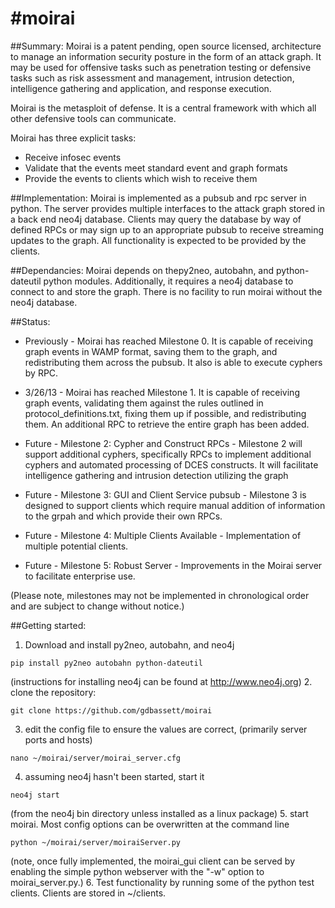 #moirai
======

##Summary:
Moirai is a patent pending, open source licensed, architecture to manage an information security posture in the form of an attack graph. It may be used for offensive tasks such as penetration testing or defensive tasks such as risk assessment and management, intrusion detection, intelligence gathering and application, and response execution.

Moirai is the metasploit of defense.  It is a central framework with which all other defensive tools can communicate.

Moirai has three explicit tasks:
* Receive infosec events
* Validate that the events meet standard event and graph formats
* Provide the events to clients which wish to receive them

##Implementation:
Moirai is implemented as a pubsub and rpc server in python.  The server provides multiple interfaces to the attack graph stored in a back end neo4j database.  Clients may query the database by way of defined RPCs or may sign up to an appropriate pubsub to receive streaming updates to the graph.  All functionality is expected to be provided by the clients.


##Dependancies:
Moirai depends on thepy2neo, autobahn, and python-dateutil python modules.  Additionally, it requires a neo4j database to connect to and store the graph.  There is no facility to run moirai without the neo4j database.

##Status:
* Previously - Moirai has reached Milestone 0.  It is capable of receiving graph events in WAMP format, saving them to the graph, and redistributing them across the pubsub. It also is able to execute cyphers by RPC.

* 3/26/13 - Moirai has reached Milestone 1.  It is capable of receiving graph events, validating them against the rules outlined in protocol_definitions.txt, fixing them up if possible, and redistributing them.  An additional RPC to retrieve the entire graph has been added.

* Future - Milestone 2: Cypher and Construct RPCs - Milestone 2 will support additional cyphers, specifically RPCs to implement additional cyphers and automated processing of DCES constructs.  It will facilitate intelligence gathering and intrusion detection utilizing the graph

* Future - Milestone 3: GUI and Client Service pubsub - Milestone 3 is designed to support clients which require manual addition of information to the grpah and which provide their own RPCs.

* Future - Milestone 4: Multiple Clients Available - Implementation of multiple potential clients.

* Future - Milestone 5: Robust Server - Improvements in the Moirai server to facilitate enterprise use.

(Please note, milestones may not be implemented in chronological order and are subject to change without notice.)

##Getting started:
1. Download and install py2neo, autobahn, and neo4j
```
pip install py2neo autobahn python-dateutil
```
(instructions for installing neo4j can be found at http://www.neo4j.org)
2. clone the repository: 
```
git clone https://github.com/gdbassett/moirai
```
3. edit the config file to ensure the values are correct, (primarily server ports and hosts)
```
nano ~/moirai/server/moirai_server.cfg
```
4. assuming neo4j hasn't been started, start it
```
neo4j start
```
(from the neo4j bin directory unless installed as a linux package)
5. start moirai.  Most config options can be overwritten at the command line
```
python ~/moirai/server/moiraiServer.py
```
(note, once fully implemented, the moirai_gui client can be served by enabling the simple python webserver with the "-w" option to moirai_server.py.)
6. Test functionality by running some of the python test clients.  Clients are stored in ~/clients.
